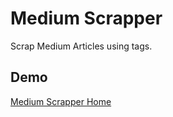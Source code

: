 # Medium Scrapper
Scrap Medium Articles using tags.

## Demo
[Medium Scrapper Home](https://medium-scrapper-jatin.herokuapp.com/)
